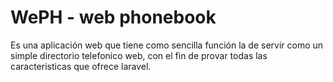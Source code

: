 <h1>WePH - web phonebook</h1>
Es una aplicación web que tiene como sencilla función la de servir como un simple directorio telefonico web, con el fin de provar todas las caracteristicas que ofrece laravel.